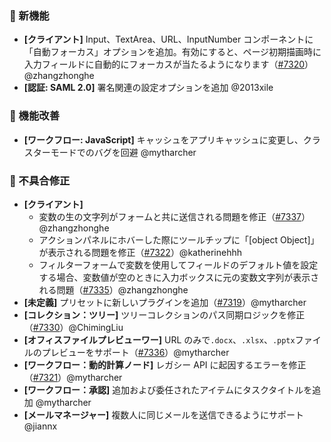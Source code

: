 ### 🎉 新機能

* **[クライアント]** Input、TextArea、URL、InputNumber コンポーネントに「自動フォーカス」オプションを追加。有効にすると、ページ初期描画時に入力フィールドに自動的にフォーカスが当たるようになります（[#7320](https://github.com/nocobase/nocobase/pull/7320)）@zhangzhonghe
* **[認証: SAML 2.0]** 署名関連の設定オプションを追加 @2013xile

### 🚀 機能改善

* **[ワークフロー: JavaScript]** キャッシュをアプリキャッシュに変更し、クラスターモードでのバグを回避 @mytharcher

### 🐛 不具合修正

* **[クライアント]**
  * 変数の生の文字列がフォームと共に送信される問題を修正（[#7337](https://github.com/nocobase/nocobase/pull/7337)）@zhangzhonghe
  * アクションパネルにホバーした際にツールチップに「[object Object]」が表示される問題を修正（[#7322](https://github.com/nocobase/nocobase/pull/7322)）@katherinehhh
  * フィルターフォームで変数を使用してフィールドのデフォルト値を設定する場合、変数値が空のときに入力ボックスに元の変数文字列が表示される問題（[#7335](https://github.com/nocobase/nocobase/pull/7335)）@zhangzhonghe
* **[未定義]** プリセットに新しいプラグインを追加（[#7319](https://github.com/nocobase/nocobase/pull/7319)）@mytharcher
* **[コレクション：ツリー]** ツリーコレクションのパス同期ロジックを修正（[#7330](https://github.com/nocobase/nocobase/pull/7330)）@ChimingLiu
* **[オフィスファイルプレビューワー]** URL のみで`.docx`、`.xlsx`、`.pptx`ファイルのプレビューをサポート（[#7336](https://github.com/nocobase/nocobase/pull/7336)）@mytharcher
* **[ワークフロー：動的計算ノード]** レガシー API に起因するエラーを修正（[#7321](https://github.com/nocobase/nocobase/pull/7321)）@mytharcher
* **[ワークフロー：承認]** 追加および委任されたアイテムにタスクタイトルを追加 @mytharcher
* **[メールマネージャー]** 複数人に同じメールを送信できるようにサポート @jiannx
